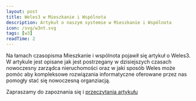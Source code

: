 ```yaml
---
layout: post
title: Weles3 w Mieszkanie i Wspólnota
description: Artykuł o naszym systemie w Mieszkanie i Wspólnota
icon: /svg/w3nt.svg
tags: [w3]
readTime: 2
---
```


Na łamach czasopisma Mieszkanie i wspólnota pojawił się artykuł o Weles3.
W artykule jest opisane jak jest postrzegany w dzisiejszych czasach nowoczesny zarządca
nieruchomości oraz w jaki sposób Weles może pomóc aby kompleksowe rozwiązania informatyczne
oferowane przez nas pomogły stać się nowoczesną organziacją.

Zapraszamy do zapoznania się i [przeczytania artykułu <i class="fad fa-external-link"></i>](https://www.mieszkanie-i-wspolnota.pl/artykul/nowoczesny-zarzadca)